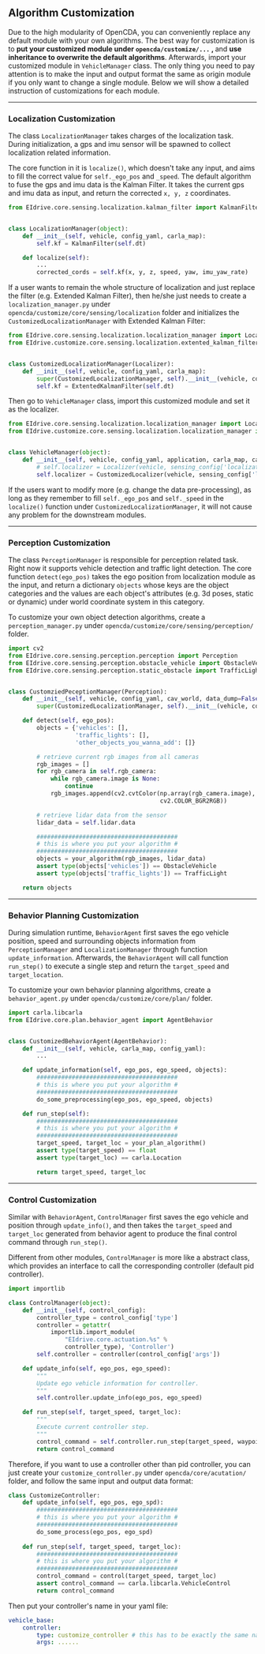 ## Algorithm Customization

Due to the high modularity of OpenCDA, you can conveniently replace any default module with your own
algorithms. The best way for customization is to <strong>put your customized module under `opencda/customize/...` , </strong> and 
<strong>use inheritance to overwrite the default algorithms</strong>. Afterwards, import your customized module in
`VehicleManager` class. The only thing you need to pay attention is to make the input and output format the same
as origin module if you only want to change a single module. Below we will show a detailed instruction 
of customizations for each module.

---
### Localization Customization
The class `LocalizationManager` takes charges of the localization task. During initialization, a gps and imu sensor will
be spawned to collect localization related information. 

The core function in it is `localize()`, which doesn't take any input, and aims to fill the correct value for
`self._ego_pos` and `_speed`.
The default algorithm to fuse the gps and imu data is the Kalman Filter. It takes the current gps and imu data as input,
and return the corrected `x, y, z` coordinates.

```python
from EIdrive.core.sensing.localization.kalman_filter import KalmanFilter


class LocalizationManager(object):
    def __init__(self, vehicle, config_yaml, carla_map):
        self.kf = KalmanFilter(self.dt)

    def localize(self):
        ...
        corrected_cords = self.kf(x, y, z, speed, yaw, imu_yaw_rate)
```
If a user wants to remain the whole structure of localization and just replace the filter (e.g. Extended Kalman Filter),
then he/she just needs to create a `localization_manager.py` under `opencda/customize/core/sensing/localization`
folder and initializes the `CustomizedLocalizationManager` with Extended Kalman Filter:

```python
from EIdrive.core.sensing.localization.localization_manager import Localizer
from EIdrive.customize.core.sensing.localization.extented_kalman_filter import ExtentedKalmanFilter


class CustomizedLocalizationManager(Localizer):
    def __init__(self, vehicle, config_yaml, carla_map):
        super(CustomizedLocalizationManager, self).__init__(vehicle, config_yaml, carla_map)
        self.kf = ExtentedKalmanFilter(self.dt)
```

Then go to `VehicleManager` class, import this customized module and set it as the localizer.

```python
from EIdrive.core.sensing.localization.localization_manager import Localizer
from EIdrive.customize.core.sensing.localization.localization_manager import CustomizedLocalizer


class VehicleManager(object):
    def __init__(self, vehicle, config_yaml, application, carla_map, cav_world):
        # self.localizer = Localizer(vehicle, sensing_config['localization'], carla_map)
        self.localizer = CustomizedLocalizer(vehicle, sensing_config['localization'], carla_map)
```
If the users want to modify more (e.g. change the data pre-processing), as long as they remember to fill `self._ego_pos`
and `self._speed` in the `localize()` function under `CustomizedLocalizationManager`, it will not cause any problem
for the downstream modules.

---
### Perception Customization
The class `PerceptionManager` is responsible for perception related task. Right now it supports vehicle detection and traffic light detection. The core function `detect(ego_pos)` takes the ego position from localization module as the input, and return a dictionary `objects` whose keys are the object categories and the values are each object's attributes (e.g. 3d poses, static or dynamic) under world coordinate system in this category.

To customize your own object detection algorithms, create a `perception_manager.py` under
`opencda/customize/core/sensing/perception/` folder.

```python
import cv2
from EIdrive.core.sensing.perception.perception import Perception
from EIdrive.core.sensing.perception.obstacle_vehicle import ObstacleVehicle
from EIdrive.core.sensing.perception.static_obstacle import TrafficLight


class CustomziedPeceptionManager(Perception):
    def __init__(self, vehicle, config_yaml, cav_world, data_dump=False):
        super(CustomizedLocalizationManager, self).__init__(vehicle, config_yaml, cav_world, data_dump)

    def detect(self, ego_pos):
        objects = {'vehicles': [],
                   'traffic_lights': [],
                   'other_objects_you_wanna_add': []}

        # retrieve current rgb images from all cameras
        rgb_images = []
        for rgb_camera in self.rgb_camera:
            while rgb_camera.image is None:
                continue
            rgb_images.append(cv2.cvtColor(np.array(rgb_camera.image),
                                           cv2.COLOR_BGR2RGB))

        # retrieve lidar data from the sensor
        lidar_data = self.lidar.data

        ########################################
        # this is where you put your algorithm #
        ########################################
        objects = your_algorithm(rgb_images, lidar_data)
        assert type(objects['vehicles']) == ObstacleVehicle
        assert type(objects['traffic_lights']) == TrafficLight

    return objects

```
---
### Behavior Planning Customization
During simulation runtime, `BehaviorAgent` first saves the ego vehicle position, speed
and surrounding objects information from `PerceptionManager` and `LocalizationManager` through
function `update_information`. Afterwards,  the `BehaviorAgent` will call function
`run_step()` to execute a single step and return the `target_speed` and `target_location`.

To customize your own behavior planning algorithms, create a `behavior_agent.py` under
`opencda/customize/core/plan/` folder.

```python
import carla.libcarla
from EIdrive.core.plan.behavior_agent import AgentBehavior


class CustomizedBehaviorAgent(AgentBehavior):
    def __init__(self, vehicle, carla_map, config_yaml):
        ...

    def update_information(self, ego_pos, ego_speed, objects):
        ########################################
        # this is where you put your algorithm #
        ########################################
        do_some_preprocessing(ego_pos, ego_speed, objects)

    def run_step(self):
        ########################################
        # this is where you put your algorithm #
        ########################################
        target_speed, target_loc = your_plan_algorithm()
        assert type(target_speed) == float
        assert type(target_loc) == carla.Location

        return target_speed, target_loc
```
---
### Control Customization
Similar with `BehaviorAgent`, `ControlManager` first saves the ego vehicle and position
through `update_info()`, and then takes the `target_speed` and `target_loc` generated from
behavior agent to produce the final control command through `run_step()`.

Different from other modules, `ControlManager` is more like a abstract class, which provides an
interface to call the corresponding controller (default pid controller).

```python
import importlib

class ControlManager(object):
    def __init__(self, control_config):
        controller_type = control_config['type']
        controller = getattr(
            importlib.import_module(
                "EIdrive.core.actuation.%s" %
                controller_type), 'Controller')
        self.controller = controller(control_config['args'])

    def update_info(self, ego_pos, ego_speed):
        """
        Update ego vehicle information for controller.
        """
        self.controller.update_info(ego_pos, ego_speed)

    def run_step(self, target_speed, target_loc):
        """
        Execute current controller step.
        """
        control_command = self.controller.run_step(target_speed, waypoint)
        return control_command
```

Therefore, if you want to use a controller other than pid controller, you can just create your `customize_controller.py` under `opencda/core/acutation/` folder, and follow the same input and output data format:
```python
class CustomizeController:
    def update_info(self, ego_pos, ego_spd):
        ########################################
        # this is where you put your algorithm #
        ########################################
        do_some_process(ego_pos, ego_spd)
    
    def run_step(self, target_speed, target_loc):
        ########################################
        # this is where you put your algorithm #
        ########################################
        control_command = control(target_speed, target_loc)
        assert control_command == carla.libcarla.VehicleControl
        return control_command
```
Then put your controller's name in your yaml file:
```yaml
vehicle_base:
    controller:
        type: customize_controller # this has to be exactly the same name as the controller py file
        args: ......
```

